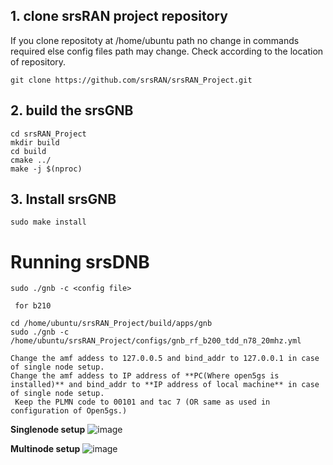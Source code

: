 ## 1. clone srsRAN project repository

If you clone repositoty at /home/ubuntu path no change in commands required else config files path may change. Check according to the location of repository.

```
git clone https://github.com/srsRAN/srsRAN_Project.git
```

## 2. build the srsGNB

```
cd srsRAN_Project
mkdir build
cd build
cmake ../
make -j $(nproc)
```

## 3. Install srsGNB

```
sudo make install

```

# Running srsDNB
```
sudo ./gnb -c <config file>

 for b210

cd /home/ubuntu/srsRAN_Project/build/apps/gnb
sudo ./gnb -c /home/ubuntu/srsRAN_Project/configs/gnb_rf_b200_tdd_n78_20mhz.yml
```

```
Change the amf addess to 127.0.0.5 and bind_addr to 127.0.0.1 in case of single node setup.
Change the amf addess to IP address of **PC(Where open5gs is installed)** and bind_addr to **IP address of local machine** in case of single node setup.
 Keep the PLMN code to 00101 and tac 7 (OR same as used in configuration of Open5gs.)
```
**Singlenode setup**
![image](https://github.com/user-attachments/assets/d4e2ac7e-c098-4beb-ac25-d7666ba218a6)

**Multinode setup**
![image](https://github.com/user-attachments/assets/3b2abf2c-d8d0-4389-9135-6c85bc26fd68)





